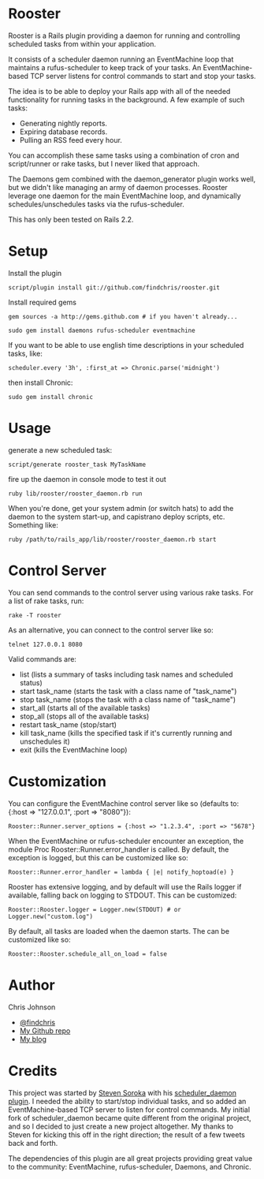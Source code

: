 Rooster
================

Rooster is a Rails plugin providing a daemon for running and controlling scheduled tasks from within your application. 

It consists of a scheduler daemon running an EventMachine loop that maintains a rufus-scheduler to keep track of your tasks.  An EventMachine-based TCP server listens for control commands to start and stop your tasks.

The idea is to be able to deploy your Rails app with all of the needed functionality for running tasks in the background.  A few example of such tasks:

* Generating nightly reports. 
* Expiring database records.
* Pulling an RSS feed every hour.

You can accomplish these same tasks using a combination of cron and script/runner or rake tasks, but I never liked that approach.

The Daemons gem combined with the daemon_generator plugin works well, but we didn't like managing an army of daemon processes.  Rooster leverage one daemon for the main EventMachine loop, and dynamically schedules/unschedules tasks via the rufus-scheduler.

This has only been tested on Rails 2.2.

Setup
=====

Install the plugin

    script/plugin install git://github.com/findchris/rooster.git

Install required gems

    gem sources -a http://gems.github.com # if you haven't already...

    sudo gem install daemons rufus-scheduler eventmachine

If you want to be able to use english time descriptions in your scheduled tasks, like:

    scheduler.every '3h', :first_at => Chronic.parse('midnight')

then install Chronic:

    sudo gem install chronic

Usage
=====

generate a new scheduled task:

    script/generate rooster_task MyTaskName

fire up the daemon in console mode to test it out

    ruby lib/rooster/rooster_daemon.rb run

When you're done, get your system admin (or switch hats) to add the daemon to the system start-up, and
capistrano deploy scripts, etc.  Something like:

    ruby /path/to/rails_app/lib/rooster/rooster_daemon.rb start

Control Server
==============

You can send commands to the control server using various rake tasks.  For a list of rake tasks, run:
    
    rake -T rooster

As an alternative, you can connect to the control server like so:

    telnet 127.0.0.1 8080

Valid commands are:

* list (lists a summary of tasks including task names and scheduled status)
* start task_name (starts the task with a class name of "task_name")
* stop task_name (stops the task with a class name of "task_name")
* start_all (starts all of the available tasks)
* stop_all (stops all of the available tasks)
* restart task_name (stop/start)
* kill task_name (kills the specified task if it's currently running and unschedules it)
* exit (kills the EventMachine loop)

Customization
=============

You can configure the EventMachine control server like so (defaults to:  {:host => "127.0.0.1", :port => "8080"}):

    Rooster::Runner.server_options = {:host => "1.2.3.4", :port => "5678"}

When the EventMachine or rufus-scheduler encounter an exception, the module Proc Rooster::Runner.error_handler is called.  By default, the exception is logged, but this can be customized like so:

    Rooster::Runner.error_handler = lambda { |e| notify_hoptoad(e) }

Rooster has extensive logging, and by default will use the Rails logger if available, falling back on logging to STDOUT.  This can be customized:

    Rooster::Rooster.logger = Logger.new(STDOUT) # or Logger.new("custom.log")

By default, all tasks are loaded when the daemon starts.  The can be customized like so:
    
    Rooster::Rooster.schedule_all_on_load = false

Author
======

Chris Johnson

* [@findchris](http://twitter.com/findchris)
* [My Github repo](http://github.com/findchris)
* [My blog](http://foundchris.com)

Credits
======

This project was started by [Steven Soroka](http://blog.stevensoroka.ca) with his [scheduler_daemon plugin](http://github.com/ssoroka/scheduler_daemon/tree/master).  I needed the ability to start/stop individual tasks, and so added an EventMachine-based TCP server to listen for control commands.  My initial fork of scheduler_daemon became quite different from the original project, and so I decided to just create a new project altogether.  My thanks to Steven for kicking this off in the right direction; the result of a few tweets back and forth.

The dependencies of this plugin are all great projects providing great value to the community:  EventMachine, rufus-scheduler, Daemons, and Chronic.

